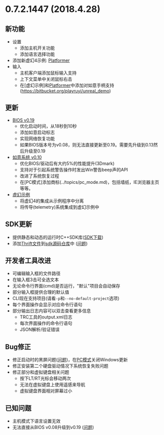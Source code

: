 # 0.7.2.1447 (2018.4.28)

## 新功能
* 设置
    - 添加主机开关功能
    - 添加语言选择功能
* 添加新虚幻4示例: [Platformer](https://bitbucket.org/playruyi/platformer_game)
* 输入
    - 主机客户端添加鼠标输入支持
    - 上下文菜单中关闭鼠标右击
    - 在[虚幻示例]和[Platformer](https://bitbucket.org/playruyi/platformer_game)中添加对如意手柄支持(https://bitbucket.org/playruyi/unreal_demo)

## 更新
* [BIOS v0.19](../topics/bios.md)
    - 优化启动时间，从18秒到10秒
    - 添加如意启动标志
    - 实现网络恢复功能
    - 如果BIOS版本号为v0.08，则无法直接更新至0.19。需要先升级到0.13然后升级至0.19
* [如意系统 v0.10](../topics/os.md)
    - 优化BIOS/驱动后有大约5%的性能提升(3Dmark)
    - 支持对于引起系统警告操作时发出Win警告beep声的API
    - 改进了系统恢复过程
    - 在[PC模式]添加商标(../topics/pc_mode.md)，包括墙纸，IE浏览器主页等等。
* [虚幻示例](https://bitbucket.org/playruyi/unreal_demo)
    - 将虚幻4的集成从示例程序中分离
    - 将传导(telemetry)系统集成到虚幻示例中

## SDK更新
* 提供静态和动态的运行时C++SDK库([SDK下载](http://dev.playruyi.com/udownloadslist/SDK))
* 添加[Thrift文件](https://bitbucket.org/playruyi/sdk_source/src/development/ThriftFiles/)到[sdk源码仓库](https://bitbucket.org/playruyi/sdk_source)中 ([问题](https://bitbucket.org/playruyi/support/issues/12))

## 开发者工具改进
* 可编辑输入框的文件路径
* 在输入框3击可全选文本
* 无论命令行界面(cmd)是否运行，"默认"项目会自动保存
* 部分输入框提供合理的默认值
* CLI现在支持项目(请看`-p`和`--no-default-project`选项)
* 每个界面操作会显示对应命令行语句
* 部分输出日志内容可以双击查看更多信息
    - TRC工具的output.xml日志
    - 每次界面操作的命令行语句
    - JSON解析/验证错误

## Bug修正
* 修正启动时的黑屏问题([问题](https://bitbucket.org/playruyi/support/issues/10/))，在[PC模式](../topics/pc_mode.md)关闭Windows更新
* 修正安装第二个硬盘驱动情况下系统恢复失败问题
* 修正部分和虚拟键盘相关问题
    - 按下LT/RT光标会移动两次
    - 无法在虚拟键盘上使用遥感来导航
    - 虚拟键盘界面相对屏幕过小

## 已知问题
* 主机模式下语言设置无效
* 无法直接从BIOS v0.08升级到v0.19 ([问题](https://bitbucket.org/playruyi/support/issues/14))

